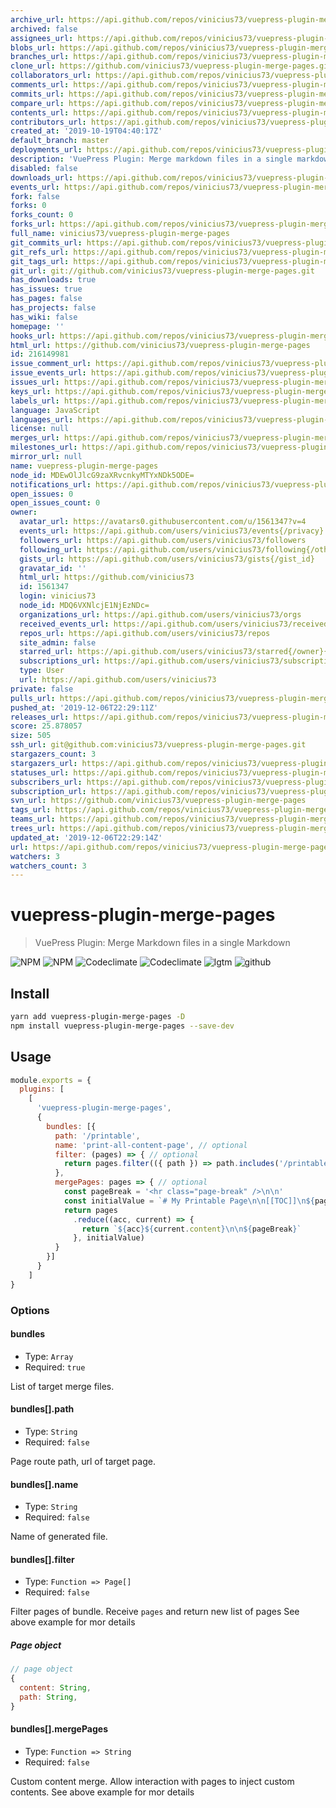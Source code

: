 ```yaml
---
archive_url: https://api.github.com/repos/vinicius73/vuepress-plugin-merge-pages/{archive_format}{/ref}
archived: false
assignees_url: https://api.github.com/repos/vinicius73/vuepress-plugin-merge-pages/assignees{/user}
blobs_url: https://api.github.com/repos/vinicius73/vuepress-plugin-merge-pages/git/blobs{/sha}
branches_url: https://api.github.com/repos/vinicius73/vuepress-plugin-merge-pages/branches{/branch}
clone_url: https://github.com/vinicius73/vuepress-plugin-merge-pages.git
collaborators_url: https://api.github.com/repos/vinicius73/vuepress-plugin-merge-pages/collaborators{/collaborator}
comments_url: https://api.github.com/repos/vinicius73/vuepress-plugin-merge-pages/comments{/number}
commits_url: https://api.github.com/repos/vinicius73/vuepress-plugin-merge-pages/commits{/sha}
compare_url: https://api.github.com/repos/vinicius73/vuepress-plugin-merge-pages/compare/{base}...{head}
contents_url: https://api.github.com/repos/vinicius73/vuepress-plugin-merge-pages/contents/{+path}
contributors_url: https://api.github.com/repos/vinicius73/vuepress-plugin-merge-pages/contributors
created_at: '2019-10-19T04:40:17Z'
default_branch: master
deployments_url: https://api.github.com/repos/vinicius73/vuepress-plugin-merge-pages/deployments
description: 'VuePress Plugin: Merge markdown files in a single markdown'
disabled: false
downloads_url: https://api.github.com/repos/vinicius73/vuepress-plugin-merge-pages/downloads
events_url: https://api.github.com/repos/vinicius73/vuepress-plugin-merge-pages/events
fork: false
forks: 0
forks_count: 0
forks_url: https://api.github.com/repos/vinicius73/vuepress-plugin-merge-pages/forks
full_name: vinicius73/vuepress-plugin-merge-pages
git_commits_url: https://api.github.com/repos/vinicius73/vuepress-plugin-merge-pages/git/commits{/sha}
git_refs_url: https://api.github.com/repos/vinicius73/vuepress-plugin-merge-pages/git/refs{/sha}
git_tags_url: https://api.github.com/repos/vinicius73/vuepress-plugin-merge-pages/git/tags{/sha}
git_url: git://github.com/vinicius73/vuepress-plugin-merge-pages.git
has_downloads: true
has_issues: true
has_pages: false
has_projects: false
has_wiki: false
homepage: ''
hooks_url: https://api.github.com/repos/vinicius73/vuepress-plugin-merge-pages/hooks
html_url: https://github.com/vinicius73/vuepress-plugin-merge-pages
id: 216149981
issue_comment_url: https://api.github.com/repos/vinicius73/vuepress-plugin-merge-pages/issues/comments{/number}
issue_events_url: https://api.github.com/repos/vinicius73/vuepress-plugin-merge-pages/issues/events{/number}
issues_url: https://api.github.com/repos/vinicius73/vuepress-plugin-merge-pages/issues{/number}
keys_url: https://api.github.com/repos/vinicius73/vuepress-plugin-merge-pages/keys{/key_id}
labels_url: https://api.github.com/repos/vinicius73/vuepress-plugin-merge-pages/labels{/name}
language: JavaScript
languages_url: https://api.github.com/repos/vinicius73/vuepress-plugin-merge-pages/languages
license: null
merges_url: https://api.github.com/repos/vinicius73/vuepress-plugin-merge-pages/merges
milestones_url: https://api.github.com/repos/vinicius73/vuepress-plugin-merge-pages/milestones{/number}
mirror_url: null
name: vuepress-plugin-merge-pages
node_id: MDEwOlJlcG9zaXRvcnkyMTYxNDk5ODE=
notifications_url: https://api.github.com/repos/vinicius73/vuepress-plugin-merge-pages/notifications{?since,all,participating}
open_issues: 0
open_issues_count: 0
owner:
  avatar_url: https://avatars0.githubusercontent.com/u/1561347?v=4
  events_url: https://api.github.com/users/vinicius73/events{/privacy}
  followers_url: https://api.github.com/users/vinicius73/followers
  following_url: https://api.github.com/users/vinicius73/following{/other_user}
  gists_url: https://api.github.com/users/vinicius73/gists{/gist_id}
  gravatar_id: ''
  html_url: https://github.com/vinicius73
  id: 1561347
  login: vinicius73
  node_id: MDQ6VXNlcjE1NjEzNDc=
  organizations_url: https://api.github.com/users/vinicius73/orgs
  received_events_url: https://api.github.com/users/vinicius73/received_events
  repos_url: https://api.github.com/users/vinicius73/repos
  site_admin: false
  starred_url: https://api.github.com/users/vinicius73/starred{/owner}{/repo}
  subscriptions_url: https://api.github.com/users/vinicius73/subscriptions
  type: User
  url: https://api.github.com/users/vinicius73
private: false
pulls_url: https://api.github.com/repos/vinicius73/vuepress-plugin-merge-pages/pulls{/number}
pushed_at: '2019-12-06T22:29:11Z'
releases_url: https://api.github.com/repos/vinicius73/vuepress-plugin-merge-pages/releases{/id}
score: 25.878057
size: 505
ssh_url: git@github.com:vinicius73/vuepress-plugin-merge-pages.git
stargazers_count: 3
stargazers_url: https://api.github.com/repos/vinicius73/vuepress-plugin-merge-pages/stargazers
statuses_url: https://api.github.com/repos/vinicius73/vuepress-plugin-merge-pages/statuses/{sha}
subscribers_url: https://api.github.com/repos/vinicius73/vuepress-plugin-merge-pages/subscribers
subscription_url: https://api.github.com/repos/vinicius73/vuepress-plugin-merge-pages/subscription
svn_url: https://github.com/vinicius73/vuepress-plugin-merge-pages
tags_url: https://api.github.com/repos/vinicius73/vuepress-plugin-merge-pages/tags
teams_url: https://api.github.com/repos/vinicius73/vuepress-plugin-merge-pages/teams
trees_url: https://api.github.com/repos/vinicius73/vuepress-plugin-merge-pages/git/trees{/sha}
updated_at: '2019-12-06T22:29:14Z'
url: https://api.github.com/repos/vinicius73/vuepress-plugin-merge-pages
watchers: 3
watchers_count: 3
---
```


# vuepress-plugin-merge-pages

> VuePress Plugin: Merge Markdown files in a single Markdown

![NPM](https://flat.badgen.net/npm/v/vuepress-plugin-merge-pages?icon=npm)
![NPM](https://flat.badgen.net/npm/dm/vuepress-plugin-merge-pages?icon=npm)
![Codeclimate](https://flat.badgen.net/codeclimate/maintainability/vinicius73/vuepress-plugin-merge-pages?icon=codeclimate)
![Codeclimate](https://flat.badgen.net/codeclimate/coverage/vinicius73/vuepress-plugin-merge-pages?icon=codeclimate)
![lgtm](https://flat.badgen.net/lgtm/grade/g/vinicius73/vuepress-plugin-merge-pages?icon=lgtm)
![github](https://flat.badgen.net/github/status/vinicius73/vuepress-plugin-merge-pages?icon=github)


## Install

```bash
yarn add vuepress-plugin-merge-pages -D
npm install vuepress-plugin-merge-pages --save-dev
```

## Usage

```js
module.exports = {
  plugins: [
    [
      'vuepress-plugin-merge-pages',
      {
        bundles: [{
          path: '/printable',
          name: 'print-all-content-page', // optional
          filter: (pages) => { // optional
            return pages.filter(({ path }) => path.includes('/printable-page/'))
          },
          mergePages: pages => { // optional
            const pageBreak = '<hr class="page-break" />\n\n'
            const initialValue = `# My Printable Page\n\n[[TOC]]\n${pageBreak}`
            return pages
              .reduce((acc, current) => {
                return `${acc}${current.content}\n\n${pageBreak}`
              }, initialValue)
          }
        }]
      }
    ]
}
```

### Options

#### bundles

- Type: `Array`
- Required: `true`

List of target merge files.

#### bundles[].path

- Type: `String`
- Required: `false`

Page route path, url of target page.

#### bundles[].name

- Type: `String`
- Required: `false`

Name of generated file.

#### bundles[].filter

- Type: `Function => Page[]`
- Required: `false`

Filter pages of bundle. Receive `pages` and return new list of pages
See above example for mor details

##### Page object

```js
// page object
{
  content: String,
  path: String,
}
```

#### bundles[].mergePages

- Type: `Function => String`
- Required: `false`

Custom content merge. Allow interaction with pages to inject custom contents.
See above example for mor details